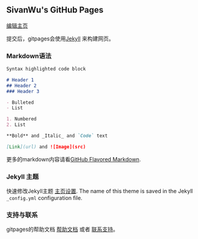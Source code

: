 ## SivanWu's GitHub Pages

[编辑主页](https://github.com/supergithuber/supergithuber.github.io/edit/master/index.md)

提交后，gitpages会使用[Jekyll](https://jekyllrb.com/) 来构建网页。

### Markdown语法
```markdown
Syntax highlighted code block

# Header 1
## Header 2
### Header 3

- Bulleted
- List

1. Numbered
2. List

**Bold** and _Italic_ and `Code` text

[Link](url) and ![Image](src)
```

更多的markdown内容请看[GitHub Flavored Markdown](https://guides.github.com/features/mastering-markdown/).

### Jekyll 主题

快速修改Jekyll主题 [主页设置](https://github.com/supergithuber/supergithuber.github.io/settings). The name of this theme is saved in the Jekyll `_config.yml` configuration file.

### 支持与联系

gitpages的帮助文档 [帮助文档](https://help.github.com/categories/github-pages-basics/) 或者 [联系支持](https://github.com/contact)。
